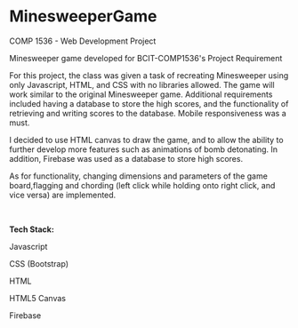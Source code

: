 # MinesweeperGame
COMP 1536 - Web Development Project

Minesweeper game developed for BCIT-COMP1536's Project Requirement

For this project, the class was given a task of recreating Minesweeper using only Javascript, HTML, and CSS with no libraries allowed. The game will work similar to the original Minesweeper game. Additional requirements included having a database to store the high scores, and the functionality of retrieving and writing scores to the database. Mobile responsiveness was a must.

I decided to use HTML canvas to draw the game, and to allow the ability to further develop more features such as animations of bomb detonating. In addition, Firebase was used as a database to store high scores.

As for functionality, changing dimensions and parameters of the game board,flagging and chording (left click while holding onto right click, and vice versa) are implemented.

<br>

<b>Tech Stack:</b>

Javascript

CSS (Bootstrap)

HTML

HTML5 Canvas

Firebase
